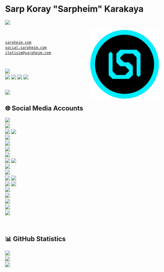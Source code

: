 # Sarp Koray "Sarpheim" Karakaya
[<img src="https://readme-typing-svg.herokuapp.com?font=Rubik&weight=500&pause=1000&color=00EEFF&width=500&lines=Former+Streamer;Part+Time+Developer;Former+National+Alpine+Skier;TED+Ankara+College+Foundation+Private+High+School+'25">](#)

<img align="right" width="225" src="assets/Sarpheim.png">

<br>

<code>[sarpheim.com](https://www.sarpheim.com)</code>
<br>
<code>[social.sarpheim.com](https://social.sarpheim.com)</code>
<br>
<code>[iletisim@sarpheim.com](mailto:iletisim@sarpheim.com)</code>

<br>

[<img src="https://img.shields.io/twitch/status/sarpheim">](#)
<br>
[<img src="https://visitor-badge.laobi.icu/badge?page_id=Sarpheim.sarpheim">](#)
[<img src="https://img.shields.io/github/followers/Sarpheim">](#)
[<img src="https://img.shields.io/github/stars/Sarpheim">](#)
[<img src="https://img.shields.io/github/sponsors/Sarpheim">](#)

<br>

<img src="https://lanyard.cnrad.dev/api/391539062823059457">

<br>

## 🌐 Social Media Accounts

[<img height="28" src="https://img.shields.io/badge/Website-252525?style=flat&logo=html5&logoColor=00EEFF">](https://www.sarpheim.com)
<br>
[<img height="28" src="https://img.shields.io/badge/Discord Server-252525?style=flat&logo=discord&logoColor=5865F2">](https://discord.sarpheim.com)
<br>
[<img height="28" src="https://img.shields.io/badge/Facebook Profile-252525?style=flat&logo=facebook&logoColor=0865FE">](https://www.facebook.com/Sarpheim)
[<img height="28" src="https://img.shields.io/badge/Facebook Group-252525?style=flat&logo=facebook&logoColor=0865FE">](https://www.facebook.com/SarpheimAilesi)
<br>
[<img height="28" src="https://img.shields.io/badge/GitHub Profile-252525?style=flat&logo=github&logoColor=0D1117">](https://github.com/Sarpheim)
<br>
[<img height="28" src="https://img.shields.io/badge/Instagram Profile-252525?style=flat&logo=instagram&logoColor=DB4E6E">](https://www.instagram.com/Sarpheim)
<br>
[<img height="28" src="https://img.shields.io/badge/Kick Profile-252525?style=flat&logo=kick&logoColor=53FC18">](https://www.kick.com/Sarpheim)
<br>
[<img height="28" src="https://img.shields.io/badge/Pinterest Profile-252525?style=flat&logo=pinterest&logoColor=E60528">](https://www.pinterest.com/Sarpheim)
<br>
[<img height="28" src="https://img.shields.io/badge/Reddit Profile-252525?style=flat&logo=reddit&logoColor=FF4500">](https://www.reddit.com/user/Sarpheim)
[<img height="28" src="https://img.shields.io/badge/Reddit Community-252525?style=flat&logo=reddit&logoColor=FF4500">](https://www.reddit.com/r/SarpheimAilesi/)
<br>
[<img height="28" src="https://img.shields.io/badge/SoundCloud Profile-252525?style=flat&logo=soundcloud&logoColor=FF5500">](https://soundcloud.com/sarpheim)
<br>
[<img height="28" src="https://img.shields.io/badge/Spotify Profile-252525?style=flat&logo=spotify&logoColor=1ED760">](https://open.spotify.com/user/sarpkoraykrky)
<br>
[<img height="28" src="https://img.shields.io/badge/Steam Profile-252525?style=flat&logo=steam&logoColor=171D25">](https://steamcommunity.com/id/Sarpheim)
[<img height="28" src="https://img.shields.io/badge/Steam Group-252525?style=flat&logo=steam&logoColor=171D25">](https://steamcommunity.com/groups/SarpheimAilesi)
<br>
[<img height="28" src="https://img.shields.io/badge/Telegram Profile-252525?style=flat&logo=telegram&logoColor=30A3E6">](https://t.me/Sarpheim)
[<img height="28" src="https://img.shields.io/badge/Telegram Channel-252525?style=flat&logo=telegram&logoColor=30A3E6">](https://t.me/SarpheimAilesi)
<br>
[<img height="28" src="https://img.shields.io/badge/Threads Profile-252525?style=flat&logo=threads&logoColor=000000">](https://www.threads.net/@sarpheim)
<br>
[<img height="28" src="https://img.shields.io/badge/TikTok Profile-252525?style=flat&logo=threads&logoColor=000000">](https://www.tiktok.com/@sarpheim)
<br>
[<img height="28" src="https://img.shields.io/badge/Twitch Channel-252525?style=flat&logo=twitch&logoColor=9146FF">](https://www.twitch.tv/Sarpheim)
<br>
[<img height="28" src="https://img.shields.io/badge/X Profile-252525?style=flat&logo=x&logoColor=000000">](https://twitter.com/Sarpheim)
<br>
[<img height="28" src="https://img.shields.io/badge/YouTube Channel-252525?style=flat&logo=youtube&logoColor=FF0000">](https://youtube.com/c/Sarpheim?sub_confirmation=1)

<br>

## 📊 GitHub Statistics

[<img src="https://github-readme-stats.vercel.app/api/top-langs/?username=sarpheim&theme=github_dark&show_icons=true&layout=compact">](#)
<br>
[<img src="https://github-readme-stats.vercel.app/api?username=sarpheim&theme=github_dark&show_icons=true">](#)
<br>
[<img src="https://github-readme-streak-stats.herokuapp.com?user=sarpheim&theme=github-dark-blue">](#)
